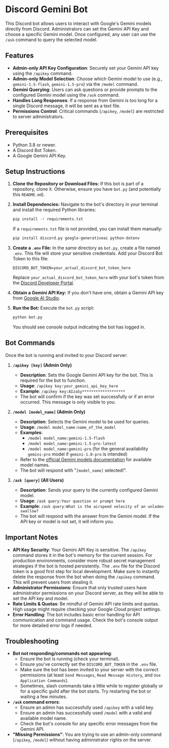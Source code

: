 # Discord Gemini Bot

This Discord bot allows users to interact with Google's Gemini models directly from Discord. Administrators can set the Gemini API Key and choose a specific Gemini model. Once configured, any user can use the `/ask` command to query the selected model.

## Features

-   **Admin-only API Key Configuration**: Securely set your Gemini API key using the `/apikey` command.
-   **Admin-only Model Selection**: Choose which Gemini model to use (e.g., `gemini-1.5-flash`, `gemini-1.5-pro`) via the `/model` command.
-   **Gemini Querying**: Users can ask questions or provide prompts to the configured Gemini model using the `/ask` command.
-   **Handles Long Responses**: If a response from Gemini is too long for a single Discord message, it will be sent as a text file.
-   **Permissions Control**: Critical commands (`/apikey`, `/model`) are restricted to server administrators.

## Prerequisites

-   Python 3.8 or newer.
-   A Discord Bot Token.
-   A Google Gemini API Key.

## Setup Instructions

1.  **Clone the Repository or Download Files:**
    If this bot is part of a repository, clone it. Otherwise, ensure you have `bot.py` (and potentially this `README.md`).

2.  **Install Dependencies:**
    Navigate to the bot's directory in your terminal and install the required Python libraries:
    ```bash
    pip install -r requirements.txt
    ```
    If a `requirements.txt` file is not provided, you can install them manually:
    ```bash
    pip install discord.py google-generativeai python-dotenv
    ```

3.  **Create a `.env` File:**
    In the same directory as `bot.py`, create a file named `.env`. This file will store your sensitive credentials. Add your Discord Bot Token to this file:
    ```
    DISCORD_BOT_TOKEN=your_actual_discord_bot_token_here
    ```
    Replace `your_actual_discord_bot_token_here` with your bot's token from the [Discord Developer Portal](https://discord.com/developers/applications).

4.  **Obtain a Gemini API Key:**
    If you don't have one, obtain a Gemini API key from [Google AI Studio](https://aistudio.google.com/app/apikey).

5.  **Run the Bot:**
    Execute the `bot.py` script:
    ```bash
    python bot.py
    ```
    You should see console output indicating the bot has logged in.

## Bot Commands

Once the bot is running and invited to your Discord server:

1.  **`/apikey [key]` (Admin Only)**
    *   **Description**: Sets the Google Gemini API key for the bot. This is required for the bot to function.
    *   **Usage**: `/apikey key:your_gemini_api_key_here`
    *   **Example**: `/apikey key:AIzaSy*******************`
    *   The bot will confirm if the key was set successfully or if an error occurred. This message is only visible to you.

2.  **`/model [model_name]` (Admin Only)**
    *   **Description**: Selects the Gemini model to be used for queries.
    *   **Usage**: `/model model_name:name_of_the_model`
    *   **Examples**:
        *   `/model model_name:gemini-1.5-flash`
        *   `/model model_name:gemini-1.5-pro-latest`
        *   `/model model_name:gemini-pro` (for the general availability `gemini-pro` model if `gemini-1.0-pro` is intended)
    *   Refer to the [official Gemini models documentation](https://ai.google.dev/gemini-api/docs/models/gemini) for available model names.
    *   The bot will respond with "`[model_name]` selected!".

3.  **`/ask [query]` (All Users)**
    *   **Description**: Sends your query to the currently configured Gemini model.
    *   **Usage**: `/ask query:Your question or prompt here`
    *   **Example**: `/ask query:What is the airspeed velocity of an unladen swallow?`
    *   The bot will respond with the answer from the Gemini model. If the API key or model is not set, it will inform you.

## Important Notes

*   **API Key Security**: Your Gemini API Key is sensitive. The `/apikey` command stores it in the bot's memory for the current session. For production environments, consider more robust secret management strategies if the bot is hosted persistently. The `.env` file for the Discord token is a good first step for local development. Make sure to instantly delete the response from the bot when doing the `/apikey` command. This will prevent users from stealing it.
*   **Administrator Permissions**: Ensure that only trusted users have administrator permissions on your Discord server, as they will be able to set the API key and model.
*   **Rate Limits & Quotas**: Be mindful of Gemini API rate limits and quotas. High usage might require checking your Google Cloud project settings.
*   **Error Handling**: The bot includes basic error handling for API communication and command usage. Check the bot's console output for more detailed error logs if needed.

## Troubleshooting

*   **Bot not responding/commands not appearing**:
    *   Ensure the bot is running (check your terminal).
    *   Ensure you've correctly set the `DISCORD_BOT_TOKEN` in the `.env` file.
    *   Make sure the bot has been invited to your server with the correct permissions (at least `Send Messages`, `Read Message History`, and `Use Application Commands`).
    *   Sometimes, slash commands take a little while to register globally or for a specific guild after the bot starts. Try restarting the bot or waiting a few minutes.
*   **`/ask` command errors**:
    *   Ensure an admin has successfully used `/apikey` with a valid key.
    *   Ensure an admin has successfully used `/model` with a valid and available model name.
    *   Check the bot's console for any specific error messages from the Gemini API.
*   **"Missing Permissions"**: You are trying to use an admin-only command (`/apikey`, `/model`) without having administrator rights on the server.
